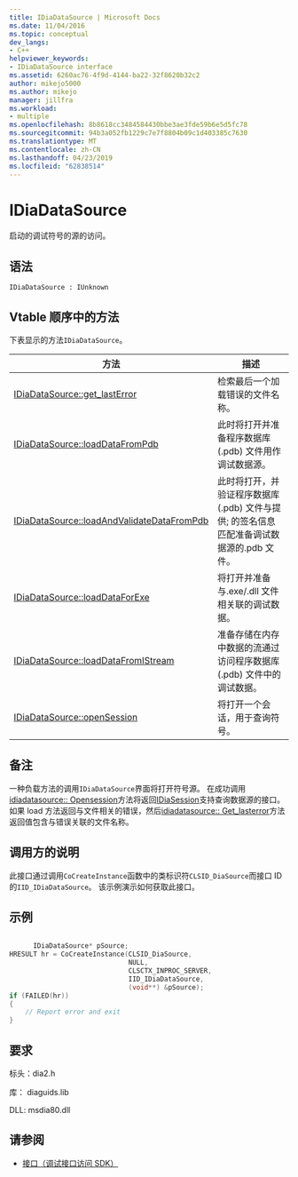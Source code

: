 ```yaml
---
title: IDiaDataSource | Microsoft Docs
ms.date: 11/04/2016
ms.topic: conceptual
dev_langs:
- C++
helpviewer_keywords:
- IDiaDataSource interface
ms.assetid: 6260ac76-4f9d-4144-ba22-32f8620b32c2
author: mikejo5000
ms.author: mikejo
manager: jillfra
ms.workload:
- multiple
ms.openlocfilehash: 8b8618cc3484584430bbe3ae3fde59b6e5d5fc78
ms.sourcegitcommit: 94b3a052fb1229c7e7f8804b09c1d403385c7630
ms.translationtype: MT
ms.contentlocale: zh-CN
ms.lasthandoff: 04/23/2019
ms.locfileid: "62838514"
---
```

# <a name="idiadatasource"></a>IDiaDataSource
启动的调试符号的源的访问。

## <a name="syntax"></a>语法

```
IDiaDataSource : IUnknown
```

## <a name="methods-in-vtable-order"></a>Vtable 顺序中的方法
下表显示的方法`IDiaDataSource`。

|方法|描述|
|------------|-----------------|
|[IDiaDataSource::get_lastError](../../debugger/debug-interface-access/idiadatasource-get-lasterror.md)|检索最后一个加载错误的文件名称。|
|[IDiaDataSource::loadDataFromPdb](../../debugger/debug-interface-access/idiadatasource-loaddatafrompdb.md)|此时将打开并准备程序数据库 (.pdb) 文件用作调试数据源。|
|[IDiaDataSource::loadAndValidateDataFromPdb](../../debugger/debug-interface-access/idiadatasource-loadandvalidatedatafrompdb.md)|此时将打开，并验证程序数据库 (.pdb) 文件与提供; 的签名信息匹配准备调试数据源的.pdb 文件。|
|[IDiaDataSource::loadDataForExe](../../debugger/debug-interface-access/idiadatasource-loaddataforexe.md)|将打开并准备与.exe/.dll 文件相关联的调试数据。|
|[IDiaDataSource::loadDataFromIStream](../../debugger/debug-interface-access/idiadatasource-loaddatafromistream.md)|准备存储在内存中数据的流通过访问程序数据库 (.pdb) 文件中的调试数据。|
|[IDiaDataSource::openSession](../../debugger/debug-interface-access/idiadatasource-opensession.md)|将打开一个会话，用于查询符号。|

## <a name="remarks"></a>备注
一种负载方法的调用`IDiaDataSource`界面将打开符号源。 在成功调用[idiadatasource:: Opensession](../../debugger/debug-interface-access/idiadatasource-opensession.md)方法将返回[IDiaSession](../../debugger/debug-interface-access/idiasession.md)支持查询数据源的接口。 如果 load 方法返回与文件相关的错误，然后[idiadatasource:: Get_lasterror](../../debugger/debug-interface-access/idiadatasource-get-lasterror.md)方法返回值包含与错误关联的文件名称。

## <a name="notes-for-callers"></a>调用方的说明
此接口通过调用`CoCreateInstance`函数中的类标识符`CLSID_DiaSource`而接口 ID 的`IID_IDiaDataSource`。 该示例演示如何获取此接口。

## <a name="example"></a>示例

```C++

      IDiaDataSource* pSource;
HRESULT hr = CoCreateInstance(CLSID_DiaSource,
                              NULL,
                              CLSCTX_INPROC_SERVER,
                              IID_IDiaDataSource,
                              (void**) &pSource);
if (FAILED(hr))
{
    // Report error and exit
}
```

## <a name="requirements"></a>要求
标头：dia2.h

库： diaguids.lib

DLL: msdia80.dll

## <a name="see-also"></a>请参阅
- [接口（调试接口访问 SDK）](../../debugger/debug-interface-access/interfaces-debug-interface-access-sdk.md)
